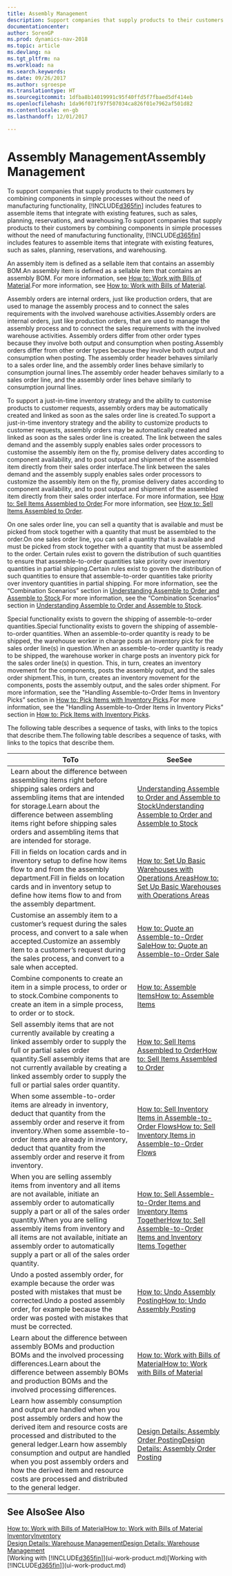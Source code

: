 ```yaml
---
title: Assembly Management
description: Support companies that supply products to their customers by combining components in simple processes without the need of manufacturing functionality but with features to assemble items that integrate with existing features, such as sales, planning, reservations, and warehousing.
documentationcenter: 
author: SorenGP
ms.prod: dynamics-nav-2018
ms.topic: article
ms.devlang: na
ms.tgt_pltfrm: na
ms.workload: na
ms.search.keywords: 
ms.date: 09/26/2017
ms.author: sgroespe
ms.translationtype: HT
ms.sourcegitcommit: 1dfba8b14019991c95f40ffd5f7fbaed5df414eb
ms.openlocfilehash: 1da96f071f97f507034ca826f01e7962af501d82
ms.contentlocale: en-gb
ms.lasthandoff: 12/01/2017

---
```

# <a name="assembly-management"></a><span data-ttu-id="7a7cd-103">Assembly Management</span><span class="sxs-lookup"><span data-stu-id="7a7cd-103">Assembly Management</span></span>
<span data-ttu-id="7a7cd-104">To support companies that supply products to their customers by combining components in simple processes without the need of manufacturing functionality, [!INCLUDE[d365fin](includes/d365fin_md.md)] includes features to assemble items that integrate with existing features, such as sales, planning, reservations, and warehousing.</span><span class="sxs-lookup"><span data-stu-id="7a7cd-104">To support companies that supply products to their customers by combining components in simple processes without the need of manufacturing functionality, [!INCLUDE[d365fin](includes/d365fin_md.md)] includes features to assemble items that integrate with existing features, such as sales, planning, reservations, and warehousing.</span></span>  

 <span data-ttu-id="7a7cd-105">An assembly item is defined as a sellable item that contains an assembly BOM.</span><span class="sxs-lookup"><span data-stu-id="7a7cd-105">An assembly item is defined as a sellable item that contains an assembly BOM.</span></span> <span data-ttu-id="7a7cd-106">For more information, see [How to: Work with Bills of Material](inventory-how-work-BOMs.md).</span><span class="sxs-lookup"><span data-stu-id="7a7cd-106">For more information, see [How to: Work with Bills of Material](inventory-how-work-BOMs.md).</span></span>

 <span data-ttu-id="7a7cd-107">Assembly orders are internal orders, just like production orders, that are used to manage the assembly process and to connect the sales requirements with the involved warehouse activities.</span><span class="sxs-lookup"><span data-stu-id="7a7cd-107">Assembly orders are internal orders, just like production orders, that are used to manage the assembly process and to connect the sales requirements with the involved warehouse activities.</span></span> <span data-ttu-id="7a7cd-108">Assembly orders differ from other order types because they involve both output and consumption when posting.</span><span class="sxs-lookup"><span data-stu-id="7a7cd-108">Assembly orders differ from other order types because they involve both output and consumption when posting.</span></span> <span data-ttu-id="7a7cd-109">The assembly order header behaves similarly to a sales order line, and the assembly order lines behave similarly to consumption journal lines.</span><span class="sxs-lookup"><span data-stu-id="7a7cd-109">The assembly order header behaves similarly to a sales order line, and the assembly order lines behave similarly to consumption journal lines.</span></span>  

 <span data-ttu-id="7a7cd-110">To support a just-in-time inventory strategy and the ability to customise products to customer requests, assembly orders may be automatically created and linked as soon as the sales order line is created.</span><span class="sxs-lookup"><span data-stu-id="7a7cd-110">To support a just-in-time inventory strategy and the ability to customize products to customer requests, assembly orders may be automatically created and linked as soon as the sales order line is created.</span></span> <span data-ttu-id="7a7cd-111">The link between the sales demand and the assembly supply enables sales order processors to customise the assembly item on the fly, promise delivery dates according to component availability, and to post output and shipment of the assembled item directly from their sales order interface.</span><span class="sxs-lookup"><span data-stu-id="7a7cd-111">The link between the sales demand and the assembly supply enables sales order processors to customize the assembly item on the fly, promise delivery dates according to component availability, and to post output and shipment of the assembled item directly from their sales order interface.</span></span> <span data-ttu-id="7a7cd-112">For more information, see [How to: Sell Items Assembled to Order](assembly-how-to-sell-items-assembled-to-order.md).</span><span class="sxs-lookup"><span data-stu-id="7a7cd-112">For more information, see [How to: Sell Items Assembled to Order](assembly-how-to-sell-items-assembled-to-order.md).</span></span>  

 <span data-ttu-id="7a7cd-113">On one sales order line, you can sell a quantity that is available and must be picked from stock together with a quantity that must be assembled to the order.</span><span class="sxs-lookup"><span data-stu-id="7a7cd-113">On one sales order line, you can sell a quantity that is available and must be picked from stock together with a quantity that must be assembled to the order.</span></span> <span data-ttu-id="7a7cd-114">Certain rules exist to govern the distribution of such quantities to ensure that assemble-to-order quantities take priority over inventory quantities in partial shipping.</span><span class="sxs-lookup"><span data-stu-id="7a7cd-114">Certain rules exist to govern the distribution of such quantities to ensure that assemble-to-order quantities take priority over inventory quantities in partial shipping.</span></span> <span data-ttu-id="7a7cd-115">For more information, see the “Combination Scenarios” section in [Understanding Assemble to Order and Assemble to Stock](assembly-assemble-to-order-or-assemble-to-stock.md).</span><span class="sxs-lookup"><span data-stu-id="7a7cd-115">For more information, see the “Combination Scenarios” section in [Understanding Assemble to Order and Assemble to Stock](assembly-assemble-to-order-or-assemble-to-stock.md).</span></span>  

 <span data-ttu-id="7a7cd-116">Special functionality exists to govern the shipping of assemble-to-order quantities.</span><span class="sxs-lookup"><span data-stu-id="7a7cd-116">Special functionality exists to govern the shipping of assemble-to-order quantities.</span></span> <span data-ttu-id="7a7cd-117">When an assemble-to-order quantity is ready to be shipped, the warehouse worker in charge posts an inventory pick for the sales order line(s) in question.</span><span class="sxs-lookup"><span data-stu-id="7a7cd-117">When an assemble-to-order quantity is ready to be shipped, the warehouse worker in charge posts an inventory pick for the sales order line(s) in question.</span></span> <span data-ttu-id="7a7cd-118">This, in turn, creates an inventory movement for the components, posts the assembly output, and the sales order shipment.</span><span class="sxs-lookup"><span data-stu-id="7a7cd-118">This, in turn, creates an inventory movement for the components, posts the assembly output, and the sales order shipment.</span></span> <span data-ttu-id="7a7cd-119">For more information, see the "Handling Assemble-to-Order Items in Inventory Picks” section in [How to: Pick Items with Inventory Picks](warehouse-how-to-pick-items-with-inventory-picks.md).</span><span class="sxs-lookup"><span data-stu-id="7a7cd-119">For more information, see the "Handling Assemble-to-Order Items in Inventory Picks” section in [How to: Pick Items with Inventory Picks](warehouse-how-to-pick-items-with-inventory-picks.md).</span></span>

<span data-ttu-id="7a7cd-120">The following table describes a sequence of tasks, with links to the topics that describe them.</span><span class="sxs-lookup"><span data-stu-id="7a7cd-120">The following table describes a sequence of tasks, with links to the topics that describe them.</span></span>   

|<span data-ttu-id="7a7cd-121">**To**</span><span class="sxs-lookup"><span data-stu-id="7a7cd-121">**To**</span></span>|<span data-ttu-id="7a7cd-122">**See**</span><span class="sxs-lookup"><span data-stu-id="7a7cd-122">**See**</span></span>|  
|------------|-------------|  
|<span data-ttu-id="7a7cd-123">Learn about the difference between assembling items right before shipping sales orders and assembling items that are intended for storage.</span><span class="sxs-lookup"><span data-stu-id="7a7cd-123">Learn about the difference between assembling items right before shipping sales orders and assembling items that are intended for storage.</span></span>|[<span data-ttu-id="7a7cd-124">Understanding Assemble to Order and Assemble to Stock</span><span class="sxs-lookup"><span data-stu-id="7a7cd-124">Understanding Assemble to Order and Assemble to Stock</span></span>](assembly-assemble-to-order-or-assemble-to-stock.md)|
|<span data-ttu-id="7a7cd-125">Fill in fields on location cards and in inventory setup to define how items flow to and from the assembly department.</span><span class="sxs-lookup"><span data-stu-id="7a7cd-125">Fill in fields on location cards and in inventory setup to define how items flow to and from the assembly department.</span></span>|[<span data-ttu-id="7a7cd-126">How to: Set Up Basic Warehouses with Operations Areas</span><span class="sxs-lookup"><span data-stu-id="7a7cd-126">How to: Set Up Basic Warehouses with Operations Areas</span></span>](warehouse-how-to-set-up-basic-warehouses-with-operations-areas.md)|
|<span data-ttu-id="7a7cd-127">Customise an assembly item to a customer’s request during the sales process, and convert to a sale when accepted.</span><span class="sxs-lookup"><span data-stu-id="7a7cd-127">Customize an assembly item to a customer’s request during the sales process, and convert to a sale when accepted.</span></span>|[<span data-ttu-id="7a7cd-128">How to: Quote an Assemble-to-Order Sale</span><span class="sxs-lookup"><span data-stu-id="7a7cd-128">How to: Quote an Assemble-to-Order Sale</span></span>](assembly-how-to-quote-an-assemble-to-order-sale.md)|
|<span data-ttu-id="7a7cd-129">Combine components to create an item in a simple process, to order or to stock.</span><span class="sxs-lookup"><span data-stu-id="7a7cd-129">Combine components to create an item in a simple process, to order or to stock.</span></span>|[<span data-ttu-id="7a7cd-130">How to: Assemble Items</span><span class="sxs-lookup"><span data-stu-id="7a7cd-130">How to: Assemble Items</span></span>](assembly-how-to-assemble-items.md)|  
|<span data-ttu-id="7a7cd-131">Sell assembly items that are not currently available by creating a linked assembly order to supply the full or partial sales order quantity.</span><span class="sxs-lookup"><span data-stu-id="7a7cd-131">Sell assembly items that are not currently available by creating a linked assembly order to supply the full or partial sales order quantity.</span></span>|[<span data-ttu-id="7a7cd-132">How to: Sell Items Assembled to Order</span><span class="sxs-lookup"><span data-stu-id="7a7cd-132">How to: Sell Items Assembled to Order</span></span>](assembly-how-to-sell-items-assembled-to-order.md)|
|<span data-ttu-id="7a7cd-133">When some assemble-to-order items are already in inventory, deduct that quantity from the assembly order and reserve it from inventory.</span><span class="sxs-lookup"><span data-stu-id="7a7cd-133">When some assemble-to-order items are already in inventory, deduct that quantity from the assembly order and reserve it from inventory.</span></span>|[<span data-ttu-id="7a7cd-134">How to: Sell Inventory Items in Assemble-to-Order Flows</span><span class="sxs-lookup"><span data-stu-id="7a7cd-134">How to: Sell Inventory Items in Assemble-to-Order Flows</span></span>](assembly-how-to-sell-inventory-items-in-assemble-to-order-flows.md)|  
|<span data-ttu-id="7a7cd-135">When you are selling assembly items from inventory and all items are not available, initiate an assembly order to automatically supply a part or all of the sales order quantity.</span><span class="sxs-lookup"><span data-stu-id="7a7cd-135">When you are selling assembly items from inventory and all items are not available, initiate an assembly order to automatically supply a part or all of the sales order quantity.</span></span>|[<span data-ttu-id="7a7cd-136">How to: Sell Assemble-to-Order Items and Inventory Items Together</span><span class="sxs-lookup"><span data-stu-id="7a7cd-136">How to: Sell Assemble-to-Order Items and Inventory Items Together</span></span>](assembly-how-to-sell-assemble-to-order-items-and-inventory-items-together.md)|
|<span data-ttu-id="7a7cd-137">Undo a posted assembly order, for example because the order was posted with mistakes that must be corrected.</span><span class="sxs-lookup"><span data-stu-id="7a7cd-137">Undo a posted assembly order, for example because the order was posted with mistakes that must be corrected.</span></span>|[<span data-ttu-id="7a7cd-138">How to: Undo Assembly Posting</span><span class="sxs-lookup"><span data-stu-id="7a7cd-138">How to: Undo Assembly Posting</span></span>](assembly-how-to-undo-assembly-posting.md)|
|<span data-ttu-id="7a7cd-139">Learn about the difference between assembly BOMs and production BOMs and the involved processing differences.</span><span class="sxs-lookup"><span data-stu-id="7a7cd-139">Learn about the difference between assembly BOMs and production BOMs and the involved processing differences.</span></span>|[<span data-ttu-id="7a7cd-140">How to: Work with Bills of Material</span><span class="sxs-lookup"><span data-stu-id="7a7cd-140">How to: Work with Bills of Material</span></span>](inventory-how-work-BOMs.md)|
|<span data-ttu-id="7a7cd-141">Learn how assembly consumption and output are handled when you post assembly orders and how the derived item and resource costs are processed and distributed to the general ledger.</span><span class="sxs-lookup"><span data-stu-id="7a7cd-141">Learn how assembly consumption and output are handled when you post assembly orders and how the derived item and resource costs are processed and distributed to the general ledger.</span></span>|[<span data-ttu-id="7a7cd-142">Design Details: Assembly Order Posting</span><span class="sxs-lookup"><span data-stu-id="7a7cd-142">Design Details: Assembly Order Posting</span></span>](design-details-assembly-order-posting.md)|  

## <a name="see-also"></a><span data-ttu-id="7a7cd-143">See Also</span><span class="sxs-lookup"><span data-stu-id="7a7cd-143">See Also</span></span>  
[<span data-ttu-id="7a7cd-144">How to: Work with Bills of Material</span><span class="sxs-lookup"><span data-stu-id="7a7cd-144">How to: Work with Bills of Material</span></span>](inventory-how-work-BOMs.md)  
[<span data-ttu-id="7a7cd-145">Inventory</span><span class="sxs-lookup"><span data-stu-id="7a7cd-145">Inventory</span></span>](inventory-manage-inventory.md)  
[<span data-ttu-id="7a7cd-146">Design Details: Warehouse Management</span><span class="sxs-lookup"><span data-stu-id="7a7cd-146">Design Details: Warehouse Management</span></span>](design-details-warehouse-management.md)  
<span data-ttu-id="7a7cd-147">[Working with [!INCLUDE[d365fin](includes/d365fin_md.md)]](ui-work-product.md)</span><span class="sxs-lookup"><span data-stu-id="7a7cd-147">[Working with [!INCLUDE[d365fin](includes/d365fin_md.md)]](ui-work-product.md)</span></span>

